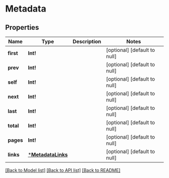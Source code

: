 # Metadata

## Properties
Name | Type | Description | Notes
------------ | ------------- | ------------- | -------------
**first** | **Int!** |  | [optional] [default to null]
**prev** | **Int!** |  | [optional] [default to null]
**self** | **Int!** |  | [optional] [default to null]
**next** | **Int!** |  | [optional] [default to null]
**last** | **Int!** |  | [optional] [default to null]
**total** | **Int!** |  | [optional] [default to null]
**pages** | **Int!** |  | [optional] [default to null]
**links** | [***MetadataLinks**](Metadata_links.md) |  | [optional] [default to null]

[[Back to Model list]](../README.md#documentation-for-models) [[Back to API list]](../README.md#documentation-for-api-endpoints) [[Back to README]](../README.md)


